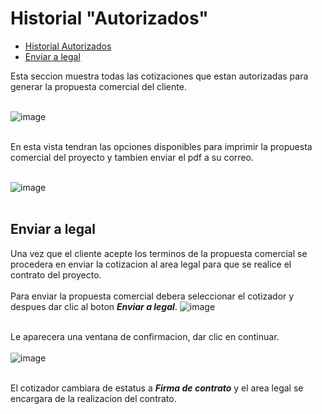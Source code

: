 # <a name="historial"> Historial "Autorizados" </a>

 - [Historial Autorizados](#historial)
 - [Enviar a legal](#sendlegal)

Esta seccion muestra todas las cotizaciones que estan autorizadas para generar la propuesta comercial del cliente.<br><br>


![image](/images/docs/quoting/historialAuth.png)<br><br>

En esta vista tendran las opciones disponibles para imprimir la propuesta comercial del proyecto y tambien enviar el pdf a su correo.<br><br>

![image](/images/docs/quoting/pdfPropuesta.png)<br><br>

## <a name="sendlegal">Enviar a legal</a>
Una vez que el cliente acepte los terminos de la propuesta comercial se procedera en enviar la cotizacion al area legal para que se realice el contrato del proyecto.<br><br>
Para enviar la propuesta comercial debera seleccionar el cotizador y despues dar clic al boton ***Enviar a legal***.
![image](/images/docs/quoting/enviarLegal.png)<br><br>

Le aparecera una ventana de confirmacion, dar clic en continuar.<br><br>
![image](/images/docs/quoting/confiirmarEnvio.png)<br><br>

El cotizador cambiara de estatus a ***Firma de contrato*** y el area legal se encargara de la realizacion del contrato.



